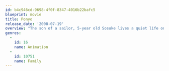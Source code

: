 ```yaml
---
id: b4c946cd-9698-4f0f-8347-4016b22bafc5
blueprint: movie
title: Ponyo
release_date: '2008-07-19'
overview: "The son of a sailor, 5-year old Sosuke lives a quiet life on an oceanside cliff with his mother Lisa. One fateful day, he finds a beautiful goldfish trapped in a bottle on the beach and upon rescuing her, names her Ponyo. But she is no ordinary goldfish. The daughter of a masterful wizard and a sea goddess, Ponyo uses her father's magic to transform herself into a young girl and quickly falls in love with Sosuke, but the use of such powerful sorcery causes a dangerous imbalance in the world. As the moon steadily draws nearer to the earth and Ponyo's father sends the ocean's mighty waves to find his daughter, the two children embark on an adventure of a lifetime to save the world and fulfill Ponyo's dreams of becoming human."
genres:
  -
    id: 16
    name: Animation
  -
    id: 10751
    name: Family
---
```

